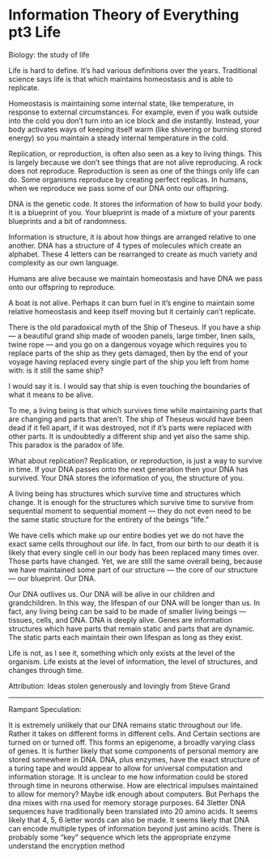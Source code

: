 # Information Theory of Everything pt3 Life

Biology: the study of life

Life is hard to define. It’s had various definitions over the years. Traditional science says life is that which maintains homeostasis and is able to replicate. 

Homeostasis is maintaining some internal state, like temperature, in response to external circumstances. For example, even if you walk outside into the cold you don’t turn into an ice block and die instantly. Instead, your body activates ways of keeping itself warm (like shivering or burning stored energy) so you maintain a steady internal temperature in the cold.

Replication, or reproduction, is often also seen as a key to living things. This is largely because we don’t see things that are not alive reproducing. A rock does not reproduce. Reproduction is seen as one of the things only life can do. Some organisms reproduce by creating perfect replicas. In humans, when we reproduce we pass some of our DNA onto our offspring.

DNA is the genetic code. It stores the information of how to build your body. It is a blueprint of you. Your blueprint is made of a mixture of your parents blueprints and a bit of randomness. 

Information is structure, it is about how things are arranged relative to one another. DNA has a structure of 4 types of molecules which create an alphabet. These 4 letters can be rearranged to create as much variety and complexity as our own language. 

Humans are alive because we maintain homeostasis and have DNA we pass onto our offspring to reproduce. 

A boat is not alive. Perhaps it can burn fuel in it’s engine to maintain some relative homeostasis and keep itself moving but it certainly can’t replicate. 

There is the old paradoxical myth of the Ship of Theseus. If you have a ship — a beautiful grand ship made of wooden panels, large timber, linen sails, twine rope — and you go on a dangerous voyage which requires you to replace parts of the ship as they gets damaged, then by the end of your voyage having replaced every single part of the ship you left from home with: is it still the same ship?

I would say it is. I would say that ship is even touching the boundaries of what it means to be alive. 

To me, a living being is that which survives time while maintaining parts that are changing and parts that aren’t. The ship of Theseus would have been dead if it fell apart, if it was destroyed, not if it’s parts were replaced with other parts. It is undoubtedly a different ship and yet also the same ship. This paradox is the paradox of life. 

What about replication? Replication, or reproduction, is just a way to survive in time. If your DNA passes onto the next generation then your DNA has survived. Your DNA stores the information of you, the structure of you. 

A living being has structures which survive time and structures which change. It is enough for the structures which survive time to survive from sequential moment to sequential moment — they do not even need to be the same static structure for the entirety of the beings “life.”

We have cells which make up our entire bodies yet we do not have the exact same cells throughout our life. In fact, from our birth to our death it is likely that every single cell in our body has been replaced many times over. Those parts have changed. Yet, we are still the same overall being, because we have maintained some part of our structure — the core of our structure — our blueprint. Our DNA. 

Our DNA outlives us. Our DNA will be alive in our children and grandchildren. In this way, the lifespan of our DNA will be longer than us. In fact, any living being can be said to be made of smaller living beings — tissues, cells, and DNA. DNA is deeply alive. Genes are information structures which have parts that remain static and parts that are dynamic. The static parts each maintain their own lifespan as long as they exist. 

Life is not, as I see it, something which only exists at the level of the organism. Life exists at the level of information, the level of structures, and changes through time. 

Attribution: Ideas stolen generously and lovingly from Steve Grand 

____ 

Rampant Speculation: 

It is extremely unlikely that our DNA remains static throughout our life. Rather it takes on different forms in different cells.  And Certain sections are turned on or turned off. This forms an epigenome, a broadly varying class of genes. It is further likely that some components of personal memory are stored somewhere in DNA. DNA, plus enzymes, have the exact structure of a turing tape and would appear to allow for universal computation and information storage. It is unclear to me how information could be stored through time in neurons otherwise. How are electrical impulses maintained to allow for memory? Maybe idk enough about computers. But Perhaps the dna mixes with rna used for memory storage purposes. 64 3letter DNA sequences have traditionally been translated into 20 amino acids. It seems likely that 4, 5, 6 letter words can also be made. It seems likely that DNA can encode multiple types of information beyond just amino acids. There is probably some “key” sequence which lets the appropriate enzyme understand the encryption method